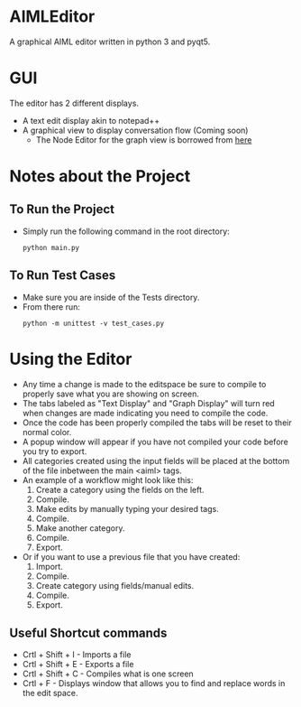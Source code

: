 # AIMLEditor
A graphical AIML editor written in python 3 and pyqt5.

# GUI
The editor has 2 different displays.
- A text edit display akin to notepad++
- A graphical view to display conversation flow (Coming soon)
    - The Node Editor for the graph view is borrowed from [here](https://gitlab.com/pavel.krupala/pyqt-node-editor-tutorials)


# Notes about the Project

## To Run the Project
- Simply run the following command in the root directory: 
    ```
    python main.py
    ``` 

## To Run Test Cases
- Make sure you are inside of the Tests directory.
- From there run:
    ```
    python -m unittest -v test_cases.py
    ```

# Using the Editor
- Any time a change is made to the editspace be sure to compile to properly save what you are showing on screen.
- The tabs labeled as "Text Display" and "Graph Display" will turn red when changes are made indicating you need to compile the code.
- Once the code has been properly compiled the tabs will be reset to their normal color.
- A popup window will appear if you have not compiled your code before you try to export.
- All categories created using the input fields will be placed at the bottom of the file inbetween the main \<aiml\> tags.
- An example of a workflow might look like this:
    1. Create a category using the fields on the left. 
    2. Compile.
    3. Make edits by manually typing your desired tags.
    4. Compile.
    5. Make another category.
    6. Compile.
    7. Export.
- Or if you want to use a previous file that you have created:
    1. Import.
    2. Compile.
    3. Create category using fields/manual edits.
    4. Compile.
    5. Export.

## Useful Shortcut commands
- Crtl + Shift + I - Imports a file
- Crtl + Shift + E - Exports a file
- Crtl + Shift + C - Compiles what is one screen
- Crtl + F - Displays window that allows you to find and replace words in the edit space.